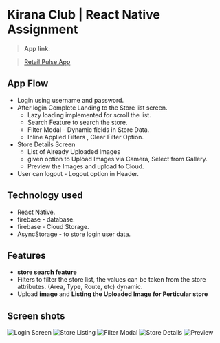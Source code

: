 # Kirana Club | React Native Assignment

> **App link**:

> [Retail Pulse App](https://drive.google.com/file/d/1z65a6tHSNUxel6LtP_hLy36ZsqsF6q0S/view?usp=sharing.)

## App Flow

- Login using username and password.
- After login Complete Landing to the Store list screen.
  - Lazy loading implemented for scroll the list.
  - Search Feature to search the store.
  - Filter Modal - Dynamic fields in Store Data.
  - Inline Applied Filters , Clear Filter Option.
- Store Details Screen
  - List of Already Uploaded Images
  - given option to Upload Images via Camera, Select from Gallery.
  - Preview the Images and upload to Cloud.
- User can logout - Logout option in Header.

## Technology used

- React Native.
- firebase - database.
- firebase - Cloud Storage.
- AsyncStorage - to store login user data.

## Features

- **store search feature**
- Filters to filter the store list, the values can be taken from the store attributes. (Area, Type, Route, etc) dynamic.
- Upload **image** and **Listing the Uploaded Image for Perticular store**

## Screen shots

![Login Screen](src/Assets/Screenshots/login.jpeg)
![Store Listing](src/Assets/Screenshots/listing.jpeg)
![Filter Modal](src/Assets//Screenshots/filter.jpeg)
![Store Details](src/Assets/Screenshots/details.jpeg)
![Preview](src/Assets/Screenshots/preview.jpeg)
